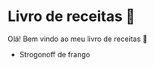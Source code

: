# Livro de receitas :chicken:

Olá! Bem vindo ao meu livro de receitas :wave:

- Strogonoff de frango



